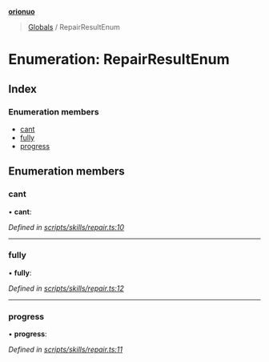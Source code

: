 **[orionuo](../README.md)**

> [Globals](../globals.md) / RepairResultEnum

# Enumeration: RepairResultEnum

## Index

### Enumeration members

* [cant](repairresultenum.md#cant)
* [fully](repairresultenum.md#fully)
* [progress](repairresultenum.md#progress)

## Enumeration members

### cant

•  **cant**: 

*Defined in [scripts/skills/repair.ts:10](https://github.com/msviha/orionuo/blob/0a4af4e/src/scripts/skills/repair.ts#L10)*

___

### fully

•  **fully**: 

*Defined in [scripts/skills/repair.ts:12](https://github.com/msviha/orionuo/blob/0a4af4e/src/scripts/skills/repair.ts#L12)*

___

### progress

•  **progress**: 

*Defined in [scripts/skills/repair.ts:11](https://github.com/msviha/orionuo/blob/0a4af4e/src/scripts/skills/repair.ts#L11)*
